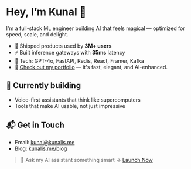 # Hey, I’m Kunal 👋

I'm a full-stack ML engineer building AI that feels magical — optimized for speed, scale, and delight.

- 🧠 Shipped products used by **3M+ users**
- ⚡ Built inference gateways with **35ms** latency
- 🧰 Tech: GPT-4o, FastAPI, Redis, React, Framer, Kafka
- 🚀 [Check out my portfolio](https://kunalis.me) — it's fast, elegant, and AI-enhanced.

## 🚧 Currently building
- Voice-first assistants that think like supercomputers
- Tools that make AI usable, not just impressive

## 📬 Get in Touch
- Email: [kunal@kunalis.me](mailto:kunal@kunalis.me)
- Blog: [kunalis.me/blog](https://kunalis.me/blog)

> 🦾 Ask my AI assistant something smart → [Launch Now](https://kunalis.me)
